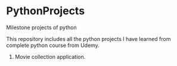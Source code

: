 # PythonProjects
Milestone projects of python

This repository includes all the python projects I have learned from complete python course from Udemy.

1) Movie collection application.
